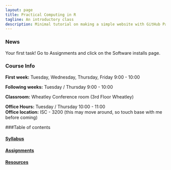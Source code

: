 ```yaml
---
layout: page
title: Practical Computing in R
tagline: An introductory class
description: Minimal tutorial on making a simple website with GitHub Pages
---
```


### News

Your first task! Go to Assignments and click on the Software installs page.  


### Course Info

**First week:** Tuesday, Wednesday, Thursday, Friday 9:00 - 10:00

**Following weeks:** Tuesday / Thursday 9:00 - 10:00

**Classroom:** Wheatley Conference room (3rd Floor Wheatley)

**Office Hours:** Tuesday / Thursday 10:00 - 11:00  
**Office location:** ISC - 3200 (this may move around, so touch base with me before coming)  
  


###Table of contents

#### [Syllabus](pages/syllabus.html)

#### [Assignments](pages/assignments.html)

#### [Resources](pages/resources.html)



